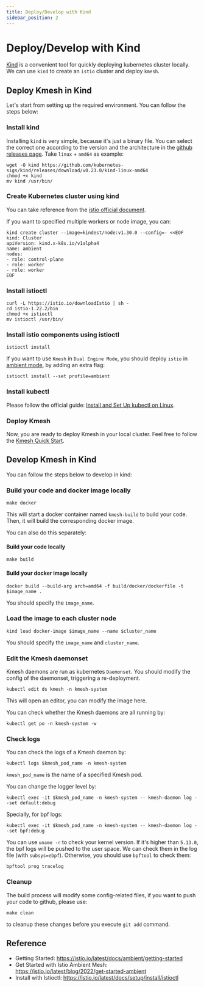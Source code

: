```yaml
---
title: Deploy/Develop with Kind
sidebar_position: 2
---
```


# Deploy/Develop with Kind

[Kind](https://github.com/kubernetes-sigs/kind) is a convenient tool for quickly deploying kubernetes cluster locally. We can use `kind` to create an `istio` cluster and deploy `kmesh`.

## Deploy Kmesh in Kind

Let's start from setting up the required environment. You can follow the steps below:

### Install kind

Installing `kind` is very simple, because it's just a binary file. You can select the correct one according to the version and the architecture in the [github releases page](https://github.com/kubernetes-sigs/kind/releases). Take `linux` + `amd64` as example:

```shell
wget -O kind https://github.com/kubernetes-sigs/kind/releases/download/v0.23.0/kind-linux-amd64
chmod +x kind
mv kind /usr/bin/
```

### Create Kubernetes cluster using kind

You can take reference from the [istio official document](https://istio.io/latest/docs/setup/platform-setup/kind/).

If you want to specified multiple workers or node image, you can:

```shell
kind create cluster --image=kindest/node:v1.30.0 --config=- <<EOF
kind: Cluster
apiVersion: kind.x-k8s.io/v1alpha4
name: ambient
nodes:
- role: control-plane
- role: worker
- role: worker
EOF
```

### Install istioctl

```shell
curl -L https://istio.io/downloadIstio | sh -
cd istio-1.22.2/bin
chmod +x istioctl
mv istioctl /usr/bin/
```

### Install istio components using istioctl

```shell
istioctl install
```

If you want to use `Kmesh` in `Dual Engine Mode`, you should deploy `istio` in [ambient mode](https://istio.io/latest/docs/ambient/overview/), by adding an extra flag:

```shell
istioctl install --set profile=ambient
```

### Install kubectl

Please follow the official guide: [Install and Set Up kubectl on Linux](https://kubernetes.io/docs/tasks/tools/install-kubectl-linux/).

### Deploy Kmesh

Now, you are ready to deploy Kmesh in your local cluster. Feel free to follow the [Kmesh Quick Start](/docs/setup/quick-start.md).

## Develop Kmesh in Kind

You can follow the steps below to develop in kind:

### Build your code and docker image locally

```shell
make docker
```

This will start a docker container named `kmesh-build` to build your code. Then, it will build the corresponding docker image.

You can also do this separately:

#### Build your code locally

```shell
make build
```

#### Build your docker image locally

```shell
docker build --build-arg arch=amd64 -f build/docker/dockerfile -t $image_name .
```

You should specify the `image_name`.

### Load the image to each cluster node

```shell
kind load docker-image $image_name --name $cluster_name
```

You should specify the `image_name` and `cluster_name`.

### Edit the Kmesh daemonset

Kmesh daemons are run as kubernetes `Daemonset`. You should modify the config of the daemonset, triggering a re-deployment.

```shell
kubectl edit ds kmesh -n kmesh-system
```

This will open an editor, you can modify the image here.

You can check whether the Kmesh daemons are all running by:

```shell
kubectl get po -n kmesh-system -w
```

### Check logs

You can check the logs of a Kmesh daemon by:

```shell
kubectl logs $kmesh_pod_name -n kmesh-system
```

`kmesh_pod_name` is the name of a specified Kmesh pod.

You can change the logger level by:

```shell
kubectl exec -it $kmesh_pod_name -n kmesh-system -- kmesh-daemon log --set default:debug
```

Specially, for bpf logs:

```shell
kubectl exec -it $kmesh_pod_name -n kmesh-system -- kmesh-daemon log --set bpf:debug
```

You can use `uname -r` to check your kernel version. If it's higher than `5.13.0`, the bpf logs will be pushed to the user space. We can check them in the log file (with `subsys=ebpf`). Otherwise, you should use `bpftool` to check them:

```shell
bpftool prog tracelog
```

### Cleanup

The build process will modify some config-related files, if you want to push your code to github, please use:

```shell
make clean
```

to cleanup these changes before you execute `git add` command.

## Reference

- Getting Started: https://istio.io/latest/docs/ambient/getting-started
- Get Started with Istio Ambient Mesh: https://istio.io/latest/blog/2022/get-started-ambient
- Install with Istioctl: https://istio.io/latest/docs/setup/install/istioctl
